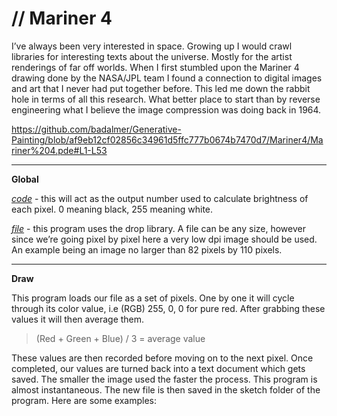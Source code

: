 # // Mariner 4

I’ve always been very interested in space. Growing up I would crawl libraries for interesting texts about the universe. Mostly for the artist renderings of far off worlds. When I first stumbled upon the Mariner 4 drawing done by the NASA/JPL team I found a connection to digital images and art that I never had put together before. This led me down the rabbit hole in terms of all this research. What better place to start than by reverse engineering what I believe the image compression was doing back in 1964.

https://github.com/badalmer/Generative-Painting/blob/af9eb12cf02856c34961d5ffc777b0674b7470d7/Mariner4/Mariner%204.pde#L1-L53

***
**Global**

[*code*](https://github.com/badalmer/Generative-Painting/blob/1161948cf8b4a27d7487b959a95081662a1d2804/Mariner4/Mariner%204.pde#L10) - this will act as the output number used to calculate brightness of each pixel. 0 meaning black, 255 meaning white.

[*file*](https://github.com/badalmer/Generative-Painting/blob/1161948cf8b4a27d7487b959a95081662a1d2804/Mariner4/Mariner%204.pde#L9) - this program uses the drop library. A file can be any size, however since we’re going pixel by pixel here a very low dpi image should be used. An example being an image no larger than 82 pixels by 110 pixels. 

***
**Draw**

This program loads our file as a set of pixels. One by one it will cycle through its color value, i.e (RGB) 255, 0, 0 for pure red. After grabbing these values it will then average them. 

> (Red + Green + Blue) / 3 = average value

These values are then recorded before moving on to the next pixel. Once completed, our values are turned back into a text document which gets saved. The smaller the image used the faster the process. This program is almost instantaneous. The new file is then saved in the sketch folder of the program. Here are some examples:
